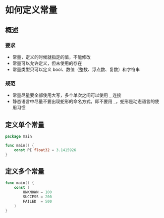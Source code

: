 # 如何定义常量

## 概述

### 要求
- 常量，定义的时候就指定的值，不能修改 
- 常量可以允许定义，但未使用的存在 
- 常量类型只可以定义 bool、数值（整数、浮点数、复数）和字符串

### 规范
- 常量尽量要全部使用大写，多个单次之间可以使用 `_` 连接
- 静态语言中尽量不要出现蛇形的命名方式，即不要用 `_`，蛇形是动态语言的使用习惯

## 定义单个常量

```go
package main

func main() {
    const PI float32 = 3.1415926
}
```

## 定义多个常量

```go
func main() {
    const (
        UNKNOWN = 100
        SUCCESS = 200
        FAILED  = 500
    )
}
```
